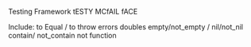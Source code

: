 Testing Framework tESTY MCfAIL fACE

Include:
to Equal /
to throw errors
doubles
empty/not_empty / nil/not_nil
contain/ not_contain
not function
